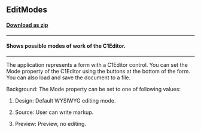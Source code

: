 ## EditModes
#### [Download as zip](https://grapecity.github.io/DownGit/#/home?url=https://github.com/GrapeCity/ComponentOne-WinForms-Samples/tree/master/NetFramework\XHtmlEditor\VB\EditModes)
____
#### Shows possible modes of work of the C1Editor.
____
The application represents a form with a C1Editor control. You can set the Mode property of the C1Editor using the buttons at the bottom of the form. You can also load and save the document to a file. 

Background: The Mode property can be set to one of following values: 

1) Design: Default WYSIWYG editing mode. 

2) Source: User can write markup. 

3) Preview: Preview, no editing. 


